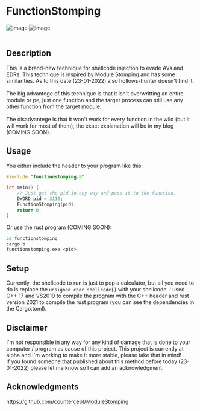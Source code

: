 # FunctionStomping
![image](https://img.shields.io/badge/C%2B%2B-00599C?style=for-the-badge&logo=c%2B%2B&logoColor=white) ![image](https://img.shields.io/badge/Windows-0078D6?style=for-the-badge&logo=windows&logoColor=white)<br /><br />

## Description
This is a brand-new technique for shellcode injection to evade AVs and EDRs. This technique is inspired by Module Stomping and has some similarities. As to this date (23-01-2022) also hollows-hunter doesn't find it.<br /><br />
The big advantege of this technique is that it isn't overwritting an entire module or pe, just one function and the target process can still use any other function from the target module.<br /><br />
The disadvantege is that it won't work for every function in the wild (but it will work for most of them), the exact explanation will be in my blog (COMING SOON).

## Usage
You either include the header to your program like this:
```cpp
#include "functionstomping.h"

int main() {
    // Just get the pid in any way and pass it to the function.
    DWORD pid = 3110;
    FunctionStomping(pid);
    return 0;
}
```

Or use the rust program (COMING SOON):
```bash
cd functionstomping
cargo b
functionstomping.exe <pid>
```

## Setup
Currently, the shellcode to run is just to pop a calculator, but all you need to do is replace the ```unsigned char shellcode[]``` with your shellcode. I used C++ 17 and VS2019 to compile the program with the C++ header and rust version 2021 to compile the rust program (you can see the dependencies in the Cargo.toml).


## Disclaimer
I'm not responsible in any way for any kind of damage that is done to your computer / program as cause of this project. This project is currently at alpha and I'm working to make it more stable, please take that in mind!<br /> If you found someone that published about this method before today (23-01-2022) please let me know so I can add an acknowledgment.

## Acknowledgments
https://github.com/countercept/ModuleStomping